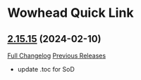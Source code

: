 # Wowhead Quick Link

## [2.15.15](https://github.com/NielsHeltner/wowhead-quick-link/tree/2.15.15) (2024-02-10)
[Full Changelog](https://github.com/NielsHeltner/wowhead-quick-link/compare/2.15.14...2.15.15) [Previous Releases](https://github.com/NielsHeltner/wowhead-quick-link/releases)

- update .toc for SoD  
